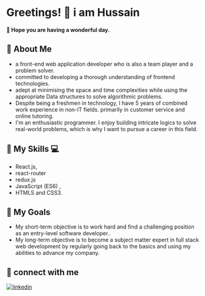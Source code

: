 # Greetings! 👋 i am Hussain 
#### 🌈 Hope you are having a wonderful day.  

## 🚀 About Me

- a front-end web application developer who is also a team player and a problem solver.
- committed to developing a thorough understanding of frontend technologies.
- adept at minimising the space and time complexities while using the appropriate Data structures to solve algorithmic problems. 
- Despite being a freshmen in technology, I have 5 years of combined work experience in non-IT fields. primarily in customer service and online tutoring.
- I'm an enthusiastic programmer. I enjoy building intricate logics to solve real-world problems, which is why I want to pursue a career in this field.

## 👨‍ My Skills 💻
- React.js, 
- react-router
- redux.js
- JavaScript (ES6) , 
- HTMLS and CSS3. 


## 🎯 My Goals 
- My short-term objective is to work hard and find a challenging position as an entry-level software developer.. 
- My long-term objective is to become a subject matter expert in full stack web development by regularly going back to the basics and using my abilities to advance my company.

## 🔗 connect with me
[![linkedin](https://img.shields.io/badge/linkedin-0A66C2?style=for-the-badge&logo=linkedin&logoColor=white)](https://www.linkedin.com/in/kalbe-hussain-rizvi/)

<!--
**iamhussainrizvi/iamhussainrizvi** is a ✨ _special_ ✨ repository because its `README.md` (this file) appears on your GitHub profile.

Here are some ideas to get you started:

- 🔭 I’m currently working on ...
- 🌱 I’m currently learning ...
- 👯 I’m looking to collaborate on ...
- 🤔 I’m looking for help with ...
- 💬 Ask me about ...
- 📫 How to reach me: ...
- 😄 Pronouns: ...
- ⚡ Fun fact: ...
-->
